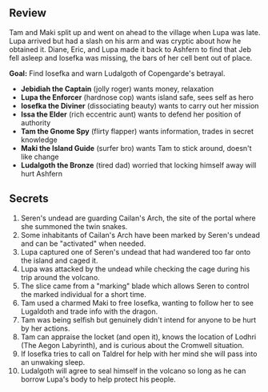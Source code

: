 ## Review
Tam and Maki split up and went on ahead to the village when Lupa was late. Lupa arrived but had a slash on his arm and was cryptic about how he obtained it. Diane, Eric, and Lupa made it back to Ashfern to find that Jeb fell asleep and Iosefka was missing, the bars of her cell bent out of place.

**Goal:** Find Iosefka and warn Ludalgoth of Copengarde's betrayal.

- **Jebidiah the Captain** (jolly roger) wants money, relaxation
- **Lupa the Enforcer** (hardnose cop) wants island safe, sees self as hero
- **Iosefka the Diviner** (dissociating beauty) wants to carry out her mission
- **Issa the Elder** (rich eccentric aunt) wants to defend her position of authority
- **Tam the Gnome Spy** (flirty flapper) wants information, trades in secret knowledge
- **Maki the Island Guide** (surfer bro) wants Tam to stick around, doesn't like change
- **Ludalgoth the Bronze** (tired dad) worried that locking himself away will hurt Ashfern 

## Secrets
1. Seren's undead are guarding Cailan's Arch, the site of the portal where she summoned the twin snakes.
2. Some inhabitants of Cailan's Arch have been marked by Seren's undead and can be "activated" when needed.
3. Lupa captured one of Seren's undead that had wandered too far onto the island and caged it.
4. Lupa was attacked by the undead while checking the cage during his trip around the volcano.
5. The slice came from a "marking" blade which allows Seren to control the marked individual for a short time.
6. Tam used a charmed Maki to free Iosefka, wanting to follow her to see Lugaldoth and trade info with the dragon.
7. Tam was being selfish but genuinely didn't intend for anyone to be hurt by her actions.
8. Tam can appraise the locket (and open it), knows the location of Lodhri (The Aegon Labyrinth), and is curious about the Cromwell situation.
9. If Iosefka tries to call on Taldrel for help with her mind she will pass into an unwaking sleep.
10. Ludalgoth will agree to seal himself in the volcano so long as he can borrow Lupa's body to help protect his people.
